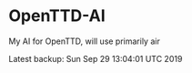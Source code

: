 # OpenTTD-AI
My AI for OpenTTD, will use primarily air

Latest backup: Sun Sep 29 13:04:01 UTC 2019

